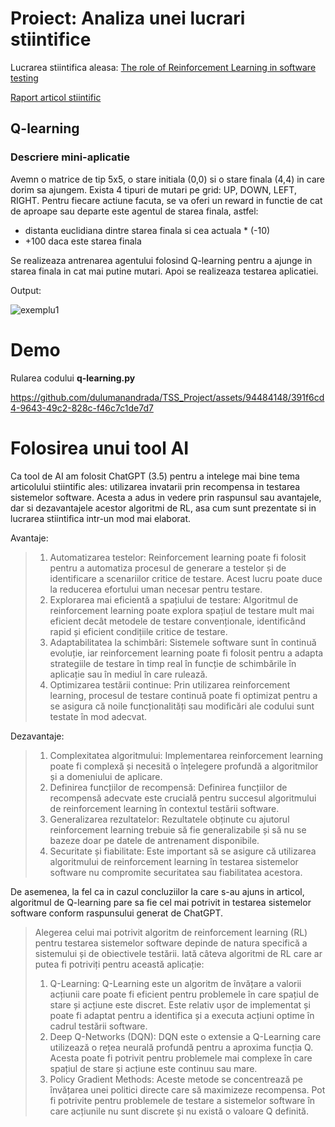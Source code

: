 # Proiect: Analiza unei lucrari stiintifice

Lucrarea stiintifica aleasa:
[The role of Reinforcement Learning in software testing](https://www.sciencedirect.com/science/article/pii/S0950584923001805?via%3Dihub)

[Raport articol stiintific](https://docs.google.com/document/d/1q4jXPAGfIrMbYedmCHlNhVHoduHIfxo2PNLlyycfJ0E/edit)


## Q-learning
### Descriere mini-aplicatie
Avemn o matrice de tip 5x5, o stare initiala (0,0) si o stare finala (4,4) in care dorim sa ajungem.
Exista 4 tipuri de mutari pe grid: UP, DOWN, LEFT, RIGHT.
Pentru fiecare actiune facuta, se va oferi un reward in functie de cat de aproape sau departe este agentul de starea finala, astfel:
- distanta euclidiana dintre starea finala si cea actuala * (-10)
- +100 daca este starea finala

Se realizeaza antrenarea agentului folosind Q-learning pentru a ajunge in starea finala in cat mai putine mutari.
Apoi se realizeaza testarea aplicatiei.

Output:

![exemplu1](https://github.com/dulumanandrada/TSS_Project/assets/94484148/c06e05a5-e18c-4dbf-a21e-e8eba2a6a696)


# Demo
Rularea codului **q-learning.py**

https://github.com/dulumanandrada/TSS_Project/assets/94484148/391f6cd4-9643-49c2-828c-f46c7c1de7d7

# Folosirea unui tool AI
Ca tool de AI am folosit ChatGPT (3.5) pentru a intelege mai bine tema articolului stiintific ales: utilizarea invatarii prin recompensa in testarea sistemelor software. Acesta a adus in vedere prin raspunsul sau avantajele, dar si dezavantajele acestor algoritmi de RL, asa cum sunt prezentate si in lucrarea stiintifica intr-un mod mai elaborat.

Avantaje:
>1. Automatizarea testelor: Reinforcement learning poate fi folosit pentru a automatiza procesul de generare a testelor și de identificare a scenariilor critice de testare. Acest lucru poate duce la reducerea efortului uman necesar pentru testare.
>2. Explorarea mai eficientă a spațiului de testare: Algoritmul de reinforcement learning poate explora spațiul de testare mult mai eficient decât metodele de testare convenționale, identificând rapid și eficient condițiile critice de testare.
>3. Adaptabilitatea la schimbări: Sistemele software sunt în continuă evoluție, iar reinforcement learning poate fi folosit pentru a adapta strategiile de testare în timp real în funcție de schimbările în aplicație sau în mediul în care rulează.
>4. Optimizarea testării continue: Prin utilizarea reinforcement learning, procesul de testare continuă poate fi optimizat pentru a se asigura că noile funcționalități sau modificări ale codului sunt testate în mod adecvat.

Dezavantaje:
>1. Complexitatea algoritmului: Implementarea reinforcement learning poate fi complexă și necesită o înțelegere profundă a algoritmilor și a domeniului de aplicare.
>2. Definirea funcțiilor de recompensă: Definirea funcțiilor de recompensă adecvate este crucială pentru succesul algoritmului de reinforcement learning în contextul testării software.
>3. Generalizarea rezultatelor: Rezultatele obținute cu ajutorul reinforcement learning trebuie să fie generalizabile și să nu se bazeze doar pe datele de antrenament disponibile.
>4. Securitate și fiabilitate: Este important să se asigure că utilizarea algoritmului de reinforcement learning în testarea sistemelor software nu compromite securitatea sau fiabilitatea acestora.

De asemenea, la fel ca in cazul concluziilor la care s-au ajuns in articol, algoritmul de Q-learning pare sa fie cel mai potrivit in testarea sistemelor software conform raspunsului generat de ChatGPT.

>Alegerea celui mai potrivit algoritm de reinforcement learning (RL) pentru testarea sistemelor software depinde de natura specifică a sistemului și de obiectivele testării. Iată câteva algoritmi de RL care ar putea fi potriviți pentru această aplicație:
>1. Q-Learning: Q-Learning este un algoritm de învățare a valorii acțiunii care poate fi eficient pentru problemele în care spațiul de stare și acțiune este discret. Este relativ ușor de implementat și poate fi adaptat pentru a identifica și a executa acțiuni optime în cadrul testării software.
>2. Deep Q-Networks (DQN): DQN este o extensie a Q-Learning care utilizează o rețea neurală profundă pentru a aproxima funcția Q. Acesta poate fi potrivit pentru problemele mai complexe în care spațiul de stare și acțiune este continuu sau mare.
>3. Policy Gradient Methods: Aceste metode se concentrează pe învățarea unei politici directe care să maximizeze recompensa. Pot fi potrivite pentru problemele de testare a sistemelor software în care acțiunile nu sunt discrete și nu există o valoare Q definită.


